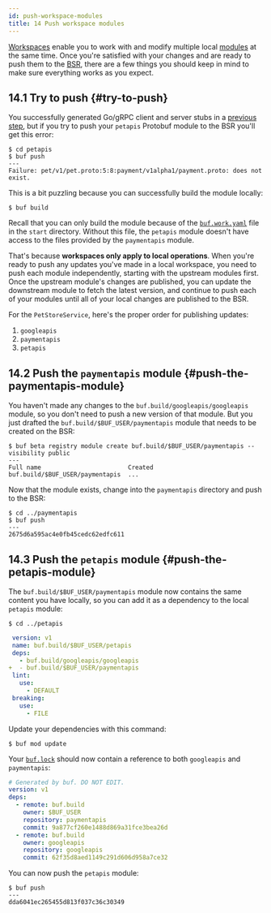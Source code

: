 ```yaml
---
id: push-workspace-modules
title: 14 Push workspace modules
---
```


[Workspaces](../reference/workspaces.md) enable you to work with and modify multiple local
[modules](../bsr/overview.md#modules) at the same time. Once you're satisfied with your changes and
are ready to push them to the [BSR](../bsr/overview.md), there are a few things you should
keep in mind to make sure everything works as you expect.

## 14.1 Try to push {#try-to-push}

You successfully generated Go/gRPC client and server stubs in a [previous
step](/tour/generate-go-code.md), but if you try to push your `petapis` Protobuf module to the BSR
you'll get this error:

```terminal
$ cd petapis
$ buf push
---
Failure: pet/v1/pet.proto:5:8:payment/v1alpha1/payment.proto: does not exist.
```

This is a bit puzzling because you can successfully build the module locally:

```terminal
$ buf build
```

Recall that you can only build the module because of the
[`buf.work.yaml`](../configuration/v1/buf-work-yaml.md) file in the `start` directory. Without
this file, the `petapis` module doesn't have access to the files provided by the `paymentapis`
module.

That's because **workspaces only apply to local operations**. When you're ready to push any updates
you've made in a local workspace, you need to push each module independently, starting with the
upstream modules first. Once the upstream module's changes are published, you can update the
downstream module to fetch the latest version, and continue to push each of your modules until all
of your local changes are published to the BSR.

For the `PetStoreService`, here's the proper order for publishing updates:

1. `googleapis`
1. `paymentapis`
1. `petapis`

## 14.2 Push the `paymentapis` module {#push-the-paymentapis-module}

You haven't made any changes to the `buf.build/googleapis/googleapis` module, so you don't need to
push a new version of that module. But you just drafted the `buf.build/$BUF_USER/paymentapis` module that needs to be created on the BSR:

```terminal
$ buf beta registry module create buf.build/$BUF_USER/paymentapis --visibility public
---
Full name                        Created
buf.build/$BUF_USER/paymentapis  ...
```

Now that the module exists, change into the `paymentapis` directory and push to the BSR:

```terminal
$ cd ../paymentapis
$ buf push
---
2675d6a595ac4e0fb45cedc62edfc611
```

## 14.3 Push the `petapis` module {#push-the-petapis-module}

The `buf.build/$BUF_USER/paymentapis` module now contains the same content you have locally, so
you can add it as a dependency to the local `petapis` module:

```terminal
$ cd ../petapis
```

```yaml title="petapis/buf.yaml" {4}
 version: v1
 name: buf.build/$BUF_USER/petapis
 deps:
   - buf.build/googleapis/googleapis
+  - buf.build/$BUF_USER/paymentapis
 lint:
   use:
     - DEFAULT
 breaking:
   use:
     - FILE
```

Update your dependencies with this command:

```terminal
$ buf mod update
```

Your [`buf.lock`](../configuration/v1/buf-lock.md) should now contain a reference to both
`googleapis` and `paymentapis`:

```yaml title="buf.lock"
# Generated by buf. DO NOT EDIT.
version: v1
deps:
  - remote: buf.build
    owner: $BUF_USER
    repository: paymentapis
    commit: 9a877cf260e1488d869a31fce3bea26d
  - remote: buf.build
    owner: googleapis
    repository: googleapis
    commit: 62f35d8aed1149c291d606d958a7ce32
```

You can now push the `petapis` module:

```terminal
$ buf push
---
dda6041ec265455d813f037c36c30349
```

